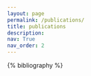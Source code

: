 ```yaml
---
layout: page
permalink: /publications/
title: publications
description:
nav: True
nav_order: 2
---
```


<!-- _pages/publications.md -->

<div class="publications">

{% bibliography %}

</div>
